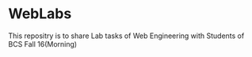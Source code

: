 # WebLabs
This repositry is to share Lab tasks of Web Engineering with Students of BCS Fall 16(Morning)
